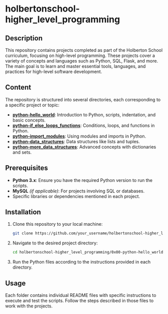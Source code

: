 # holbertonschool-higher_level_programming

## Description

This repository contains projects completed as part of the Holberton School curriculum, focusing on high-level programming. These projects cover a variety of concepts and languages such as Python, SQL, Flask, and more. The main goal is to learn and master essential tools, languages, and practices for high-level software development.

## Content

The repository is structured into several directories, each corresponding to a specific project or topic:

- **[python-hello_world](./python-hello_world)**: Introduction to Python, scripts, indentation, and basic concepts.
- **[python-if_else_loops_functions](./-python-if_else_loops_functions)**: Conditions, loops, and functions in Python.
- **[python-import_modules](./python-import_modules)**: Using modules and imports in Python.
- **[python-data_structures](./python-data_structures)**: Data structures like lists and tuples.
- **[python-more_data_structures](./0python-more_data_structures)**: Advanced concepts with dictionaries and sets.

## Prerequisites

- **Python 3.x**: Ensure you have the required Python version to run the scripts.
- **MySQL** *(if applicable)*: For projects involving SQL or databases.
- Specific libraries or dependencies mentioned in each project.

## Installation

1. Clone this repository to your local machine:
   ```bash
   git clone https://github.com/your_username/holbertonschool-higher_level_programming.git
   ```
2. Navigate to the desired project directory:
   ```bash
   cd holbertonschool-higher_level_programming/0x00-python-hello_world
   ```
3. Run the Python files according to the instructions provided in each directory.

## Usage

Each folder contains individual README files with specific instructions to execute and test the scripts. Follow the steps described in those files to work with the projects.
